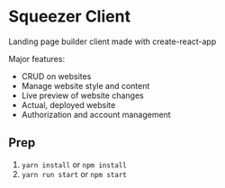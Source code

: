# Squeezer Client

Landing page builder client made with create-react-app

Major features: 
- CRUD on websites 
- Manage website style and content
- Live preview of website changes
- Actual, deployed website 
- Authorization and account management

## Prep

1. `yarn install` or `npm install`
2. `yarn run start` or `npm start`
   

